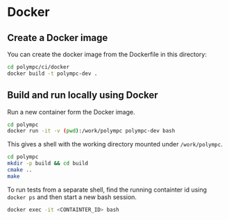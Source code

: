 # Docker

## Create a Docker image

You can create the docker image from the Dockerfile in this directory:
```bash
cd polympc/ci/docker
docker build -t polympc-dev .
```

## Build and run locally using Docker

Run a new container form the Docker image.

```bash
cd polympc
docker run -it -v (pwd):/work/polympc polympc-dev bash
```

This gives a shell with the working directory mounted under `/work/polympc`.

```bash
cd polympc
mkdir -p build && cd build
cmake ..
make
```

To run tests from a separate shell, find the running containter id using `docker ps` and then start a new bash session.

```bash
docker exec -it <CONTAINTER_ID> bash
```
